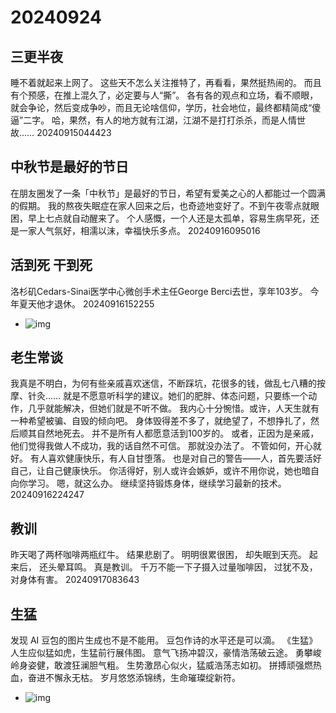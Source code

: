# 20240924


## 三更半夜

睡不着就起来上网了。
这些天不怎么关注推特了，再看看，果然挺热闹的。
而且有个预感，在推上混久了，必定要与人“撕”。
各有各的观点和立场，看不顺眼，就会争论，然后变成争吵，而且无论啥信仰，学历，社会地位，最终都精简成“傻逼”二字。
哈，果然，有人的地方就有江湖，江湖不是打打杀杀，而是人情世故……
20240915044423



## 中秋节是最好的节日

在朋友圈发了一条「中秋节」是最好的节日，希望有爱美之心的人都能过一个圆满的假期。
我的熬夜失眠症在家人回来之后，也奇迹地变好了。不到午夜零点就眼困，早上七点就自动醒来了。
个人感慨，一个人还是太孤单，容易生病早死，还是一家人气氛好，相濡以沫，幸福快乐多点。
20240916095016



## 活到死 干到死

洛杉矶Cedars-Sinai医学中心微创手术主任George Berci去世，享年103岁。
今年夏天他才退休。
20240916152255

- ![img](https://oss.sssmoe.com/wp-content/uploads/2022/12/20240916152237633.jpg)



## 老生常谈

我真是不明白，为何有些亲戚喜欢迷信，不断踩坑，花很多的钱，做乱七八糟的按摩、针灸……
就是不愿意听科学的建议。她们的肥胖、体态问题，只要练一个动作，几乎就能解决，但她们就是不听不做。
我内心十分惋惜。或许，人天生就有一种希望被骗、自毁的倾向吧。
身体毁得差不多了，就绝望了，不想挣扎了，然后顺其自然地死去。
并不是所有人都愿意活到100岁的。
或者，正因为是亲戚，他们觉得我做人不成功，我的话自然不可信。
那就没办法了。
不管如何，开心就好。
有人喜欢健康快乐，有人自甘堕落。
也是对自己的警告——人，首先要活好自己，让自己健康快乐。
你活得好，别人或许会嫉妒，或许不用你说，她也暗自向你学习。
嗯，就这么办。
继续坚持锻炼身体，继续学习最新的技术。
20240916224247



## 教训

昨天喝了两杯咖啡两瓶红牛。
结果悲剧了。
明明很累很困，
却失眠到天亮。
起来后，
还头晕耳鸣。
真是教训。
千万不能一下子摄入过量咖啡因，
过犹不及，
对身体有害。
20240917083643



## 生猛

发现 AI 豆包的图片生成也不是不能用。
豆包作诗的水平还是可以滴。
《生猛》
人生应似猛如虎，生猛前行展伟图。
意气飞扬冲碧汉，豪情浩荡破云途。
勇攀峻岭身姿健，敢渡狂澜胆气粗。
生势激昂心似火，猛威浩荡志如初。
拼搏顽强燃热血，奋进不懈永无枯。
岁月悠悠添锦绣，生命璀璨绽新符。

- ![img](https://oss.sssmoe.com/wp-content/uploads/2022/12/20240921174936264.png)

